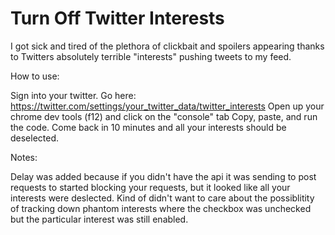 # Turn Off Twitter Interests
I got sick and tired of the plethora of clickbait and spoilers appearing thanks to Twitters absolutely terrible "interests" pushing tweets to my feed.


How to use:

Sign into your twitter.
Go here: https://twitter.com/settings/your_twitter_data/twitter_interests
Open up your chrome dev tools (f12) and click on the "console" tab
Copy, paste, and run the code. Come back in 10 minutes and all your interests should be deselected.



Notes:

Delay was added because if you didn't have the api it was sending to post requests to started blocking your requests, but it looked like all your interests were deslected. Kind of didn't want to care about the possiblitity of tracking down phantom interests where the checkbox was unchecked but the particular interest was still enabled.
